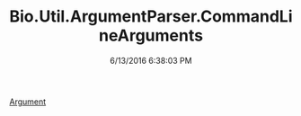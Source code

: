 ﻿---
title: Bio.Util.ArgumentParser.CommandLineArguments
date: 6/13/2016 6:38:03 PM
---

[Argument](T-Bio.Util.ArgumentParser.CommandLineArguments.Argument.html)
